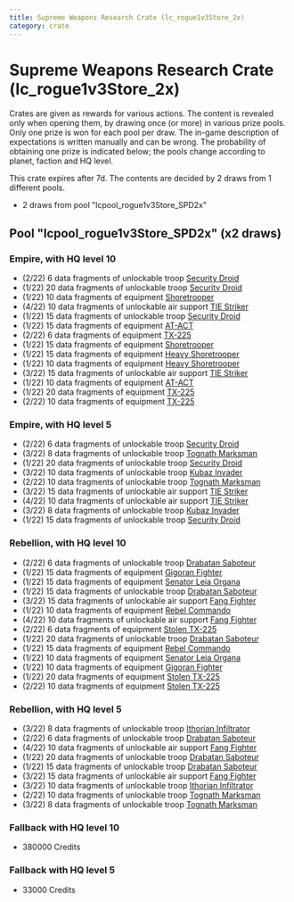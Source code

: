 ```yaml
---
title: Supreme Weapons Research Crate (lc_rogue1v3Store_2x)
category: crate
---
```


# Supreme Weapons Research Crate (lc_rogue1v3Store_2x)

Crates are given as rewards for various actions. The content is revealed only when opening them, by drawing once (or more) in various prize pools. Only one prize is won for each pool per draw. The in-game description of expectations is written manually and can be wrong. The probability of obtaining one prize is indicated below; the pools change according to planet, faction and HQ level.

This crate expires after 7d. The contents are decided by 2 draws from 1 different pools.
  * 2 draws from pool "lcpool_rogue1v3Store_SPD2x"

## Pool "lcpool_rogue1v3Store_SPD2x" (x2 draws)

### Empire, with HQ level 10

  * (2/22) 6 data fragments of unlockable troop [Security Droid](SecurityDroid)
  * (1/22) 20 data fragments of unlockable troop [Security Droid](SecurityDroid)
  * (1/22) 10 data fragments of equipment [Shoretrooper](eqpEmpirePentagonTrooper)
  * (4/22) 10 data fragments of unlockable air support [TIE Striker](AtmosMig)
  * (1/22) 15 data fragments of unlockable troop [Security Droid](SecurityDroid)
  * (1/22) 15 data fragments of equipment [AT-ACT](eqpEmpireCargoGreatDane)
  * (2/22) 6 data fragments of equipment [TX-225](eqpEmpireHovertank)
  * (1/22) 15 data fragments of equipment [Shoretrooper](eqpEmpirePentagonTrooper)
  * (1/22) 15 data fragments of equipment [Heavy Shoretrooper](eqpEmpirePentagonHeavyTrooper)
  * (1/22) 10 data fragments of equipment [Heavy Shoretrooper](eqpEmpirePentagonHeavyTrooper)
  * (3/22) 15 data fragments of unlockable air support [TIE Striker](AtmosMig)
  * (1/22) 10 data fragments of equipment [AT-ACT](eqpEmpireCargoGreatDane)
  * (1/22) 20 data fragments of equipment [TX-225](eqpEmpireHovertank)
  * (2/22) 10 data fragments of equipment [TX-225](eqpEmpireHovertank)

### Empire, with HQ level 5

  * (2/22) 6 data fragments of unlockable troop [Security Droid](SecurityDroid)
  * (3/22) 8 data fragments of unlockable troop [Tognath Marksman](EmpireTognath)
  * (1/22) 20 data fragments of unlockable troop [Security Droid](SecurityDroid)
  * (3/22) 10 data fragments of unlockable troop [Kubaz Invader](KubazInvader)
  * (2/22) 10 data fragments of unlockable troop [Tognath Marksman](EmpireTognath)
  * (3/22) 15 data fragments of unlockable air support [TIE Striker](AtmosMig)
  * (4/22) 10 data fragments of unlockable air support [TIE Striker](AtmosMig)
  * (3/22) 8 data fragments of unlockable troop [Kubaz Invader](KubazInvader)
  * (1/22) 15 data fragments of unlockable troop [Security Droid](SecurityDroid)

### Rebellion, with HQ level 10

  * (2/22) 6 data fragments of unlockable troop [Drabatan Saboteur](BigMouthAlien)
  * (1/22) 15 data fragments of equipment [Gigoran Fighter](eqpRebelShaggyAlien)
  * (1/22) 15 data fragments of equipment [Senator Leia Organa](eqpRebelDiplomat)
  * (1/22) 15 data fragments of unlockable troop [Drabatan Saboteur](BigMouthAlien)
  * (3/22) 15 data fragments of unlockable air support [Fang Fighter](FangFighter)
  * (1/22) 10 data fragments of equipment [Rebel Commando](eqpRebelPentagonSoldier)
  * (4/22) 10 data fragments of unlockable air support [Fang Fighter](FangFighter)
  * (2/22) 6 data fragments of equipment [Stolen TX-225](eqpRebelHovertank)
  * (1/22) 20 data fragments of unlockable troop [Drabatan Saboteur](BigMouthAlien)
  * (1/22) 15 data fragments of equipment [Rebel Commando](eqpRebelPentagonSoldier)
  * (1/22) 10 data fragments of equipment [Senator Leia Organa](eqpRebelDiplomat)
  * (1/22) 10 data fragments of equipment [Gigoran Fighter](eqpRebelShaggyAlien)
  * (1/22) 20 data fragments of equipment [Stolen TX-225](eqpRebelHovertank)
  * (2/22) 10 data fragments of equipment [Stolen TX-225](eqpRebelHovertank)

### Rebellion, with HQ level 5

  * (3/22) 8 data fragments of unlockable troop [Ithorian Infiltrator](IthorianInfiltrator)
  * (2/22) 6 data fragments of unlockable troop [Drabatan Saboteur](BigMouthAlien)
  * (4/22) 10 data fragments of unlockable air support [Fang Fighter](FangFighter)
  * (1/22) 20 data fragments of unlockable troop [Drabatan Saboteur](BigMouthAlien)
  * (1/22) 15 data fragments of unlockable troop [Drabatan Saboteur](BigMouthAlien)
  * (3/22) 15 data fragments of unlockable air support [Fang Fighter](FangFighter)
  * (3/22) 10 data fragments of unlockable troop [Ithorian Infiltrator](IthorianInfiltrator)
  * (2/22) 10 data fragments of unlockable troop [Tognath Marksman](RebelTognath)
  * (3/22) 8 data fragments of unlockable troop [Tognath Marksman](RebelTognath)

### Fallback with HQ level 10

  * 380000 Credits

### Fallback with HQ level 5

  * 33000 Credits